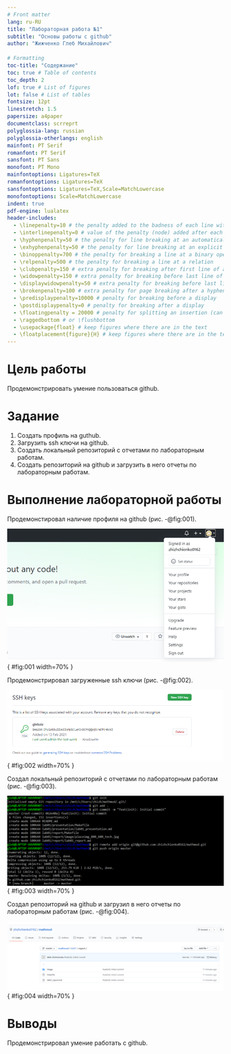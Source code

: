 ```yaml
---
# Front matter
lang: ru-RU
title: "Лабораторная работа №1"
subtitle: "Основы работы с github"
author: "Жижченко Глеб Михайлович"

# Formatting
toc-title: "Содержание"
toc: true # Table of contents
toc_depth: 2
lof: true # List of figures
lot: false # List of tables
fontsize: 12pt
linestretch: 1.5
papersize: a4paper
documentclass: scrreprt
polyglossia-lang: russian
polyglossia-otherlangs: english
mainfont: PT Serif
romanfont: PT Serif
sansfont: PT Sans
monofont: PT Mono
mainfontoptions: Ligatures=TeX
romanfontoptions: Ligatures=TeX
sansfontoptions: Ligatures=TeX,Scale=MatchLowercase
monofontoptions: Scale=MatchLowercase
indent: true
pdf-engine: lualatex
header-includes:
  - \linepenalty=10 # the penalty added to the badness of each line within a paragraph (no associated penalty node) Increasing the value makes tex try to have fewer lines in the paragraph.
  - \interlinepenalty=0 # value of the penalty (node) added after each line of a paragraph.
  - \hyphenpenalty=50 # the penalty for line breaking at an automatically inserted hyphen
  - \exhyphenpenalty=50 # the penalty for line breaking at an explicit hyphen
  - \binoppenalty=700 # the penalty for breaking a line at a binary operator
  - \relpenalty=500 # the penalty for breaking a line at a relation
  - \clubpenalty=150 # extra penalty for breaking after first line of a paragraph
  - \widowpenalty=150 # extra penalty for breaking before last line of a paragraph
  - \displaywidowpenalty=50 # extra penalty for breaking before last line before a display math
  - \brokenpenalty=100 # extra penalty for page breaking after a hyphenated line
  - \predisplaypenalty=10000 # penalty for breaking before a display
  - \postdisplaypenalty=0 # penalty for breaking after a display
  - \floatingpenalty = 20000 # penalty for splitting an insertion (can only be split footnote in standard LaTeX)
  - \raggedbottom # or \flushbottom
  - \usepackage{float} # keep figures where there are in the text
  - \floatplacement{figure}{H} # keep figures where there are in the text
---
```


# Цель работы

Продемонстрировать умение пользоваться github.

# Задание

1. Создать профиль на guthub.
2. Загрузить ssh ключи на github.
3. Создать локальный репозиторий с отчетами по лабораторным работам.
4. Создать репозиторий на github и загрузить в него отчеты по лабораторным работам.


# Выполнение лабораторной работы

Продемонстировал наличие профиля на github (рис. -@fig:001).

![Профиль на github](image/image1.png){ #fig:001 width=70% }

Продемонстрировал загруженные ssh ключи (рис. -@fig:002).

![ssh ключи](image/image2.png){ #fig:002 width=70% }

Создал локальный репозиторий с отчетами по лабораторным работам (рис. -@fig:003).

![Локальный репозиторий](image/image3.png){ #fig:003 width=70% }

Создал репозиторий на github и загрузил в него отчеты по лабораторным работам (рис. -@fig:004).

![Репозиторий на github](image/image4.png){ #fig:004 width=70% }

# Выводы

Продемонстрировал умение работать с github.
